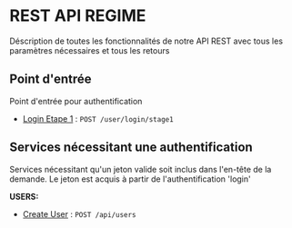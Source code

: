 # REST API REGIME

Déscription de toutes les fonctionnalités de notre API REST avec tous les paramètres nécessaires et tous les retours

## Point d'entrée

Point d'entrée pour authentification

- [Login Etape 1](API_documents/users/login_stage_1.md) : `POST /user/login/stage1`

## Services nécessitant une authentification

Services nécessitant qu'un jeton valide soit inclus dans l'en-tête de la demande. Le jeton est acquis à partir de l'authentification 'login'

**USERS:**



- [Create User](user/create.md) : `POST /api/users`


